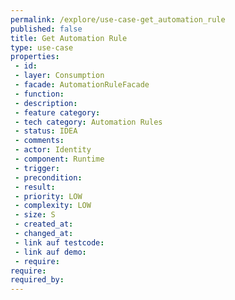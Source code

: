 ```yaml
---
permalink: /explore/use-case-get_automation_rule
published: false
title: Get Automation Rule
type: use-case
properties:
 - id: 
 - layer: Consumption
 - facade: AutomationRuleFacade
 - function: 
 - description: 
 - feature category: 
 - tech category: Automation Rules
 - status: IDEA
 - comments: 
 - actor: Identity
 - component: Runtime
 - trigger: 
 - precondition: 
 - result: 
 - priority: LOW
 - complexity: LOW
 - size: S
 - created_at: 
 - changed_at: 
 - link auf testcode: 
 - link auf demo: 
 - require: 
require:
required_by:
---
```

